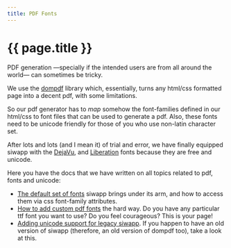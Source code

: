 ```yaml
---
title: PDF Fonts
---
```


# {{ page.title }}

PDF generation —specially if the intended users are from all around the world— can sometimes be tricky.

We use the [dompdf](https://github.com/dompdf/dompdf) library which, essentially, turns any html/css formatted page into a decent pdf, with some limitations.

So our pdf generator has to _map_ somehow the font-families defined in our html/css to font files that can be used to generate a pdf. Also, these fonts need to be unicode friendly for those of you who use non-latin character set.

After lots and lots (and I mean it) of trial and error, we have finally equipped siwapp with the [DejaVu](http://dejavu-fonts.org/), and [Liberation](http://en.wikipedia.org/wiki/Liberation_fonts) fonts because they are free and unicode.

Here you have the docs that we have written on all topics related to pdf, fonts and unicode:

  - [The default set of fonts](/help/pdf-fonts/default/) siwapp brings under its arm, and how to access them via css font-family attributes.
  - [How to add custom pdf fonts](/help/pdf-fonts/new/) the hard way. Do you have any particular ttf font you want to use? Do you feel courageous? This is your page!
  - [Adding unicode support for legacy siwapp](/help/pdf-fonts/unicode). If you happen to have an old version of siwapp (therefore, an old version of dompdf too), take a look at this.
